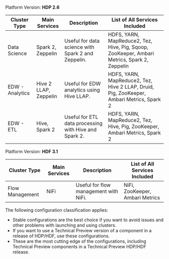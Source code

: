 Platform Version: **HDP 2.6**

| Cluster Type  | Main Services | Description |  List of All Services Included |
|---|---|---|---|
| Data Science | <i class="fa fa-check" style="color: green"></i> Spark 2,<br>Zeppelin | Useful for data science with Spark 2 and Zeppelin. | HDFS, YARN, MapReduce2, Tez, Hive, Pig, Sqoop, ZooKeeper, Ambari Metrics, Spark 2, Zeppelin |
| EDW - Analytics | <span><i class="fa fa-check" style="color: green"></i> Hive 2 LLAP</span>,<br>Zeppelin | Useful for EDW analytics using Hive LLAP. | HDFS, YARN, MapReduce2, Tez, Hive 2 LLAP, Druid, Pig, ZooKeeper, Ambari Metrics, Spark 2 | 
| EDW - ETL | <i class="fa fa-check" style="color: green"></i> Hive,<br> Spark 2 | Useful for ETL data processing with Hive and Spark 2. | HDFS, YARN, MapReduce2, Tez, Hive, Pig, ZooKeeper, Ambari Metrics, Spark 2 |

Platform Version: **HDF 3.1**

| Cluster Type  | Main Services | Description |  List of All Services Included |
|---|---|---|---|
| Flow Management | <i class="fa fa-warning" style="color: orange"></i> NiFi | Useful for flow management with NiFi. | NiFi, ZooKeeper, Ambari Metrics |


The following configuration classification applies:
<ul>
<li><i class="fa fa-check" style="color: green"></i> Stable configurations are the best choice if you want to avoid issues and other problems with launching and using clusters.</li>
<li><i class="fa fa-warning" style="color: orange"></i> If you want to use a Technical Preview version of a component in a release of HDP/HDF, use these configurations.</li>
<li><i class="fa fa-warning" style="color: red"></i> These are the most cutting edge of the configurations, including Technical Preview components in a Technical Preview HDP/HDF release.</li>
</ul>

